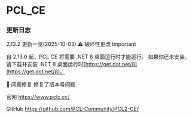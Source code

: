 # PCL_CE

### 更新日志
2.13.2 更新一览(2025-10-03)
⚠️ 破坏性更改
Important

自 2.13.0 起，PCL CE 将需要 .NET 8 桌面运行时才能运行。
如果你还未安装，请下载并安装 .NET 8 桌面运行时[https://get.dot.net/8](https://get.dot.net/8)。

🐛 问题修复
修复了版本号问题

官网 <https://www.pclc.cc/>

GitHub <https://github.com/PCL-Community/PCL2-CE/>